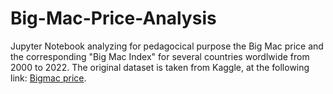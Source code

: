 # Big-Mac-Price-Analysis

Jupyter Notebook analyzing for pedagocical purpose the Big Mac price and the corresponding "Big Mac Index" for several countries wordlwide from 2000 to 2022. The original dataset is taken from Kaggle, at the following link: [Bigmac price](https://www.kaggle.com/datasets/vittoriogiatti/bigmacprice?resource=download). 

